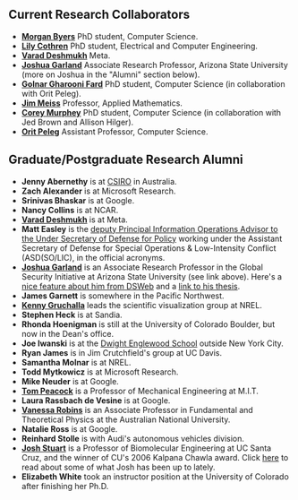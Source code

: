 <div id='people'>
<h2> Current Research Collaborators</h2>
</div>

- [**Morgan Byers**](https://mbyers31.github.io) PhD student, Computer Science.
- [**Lily Cothren**](https://lilycothren.netlify.app) PhD student, Electrical and Computer Engineering.
- [**Varad Deshmukh**](http://vrd1243.github.io) Meta.
- [**Joshua Garland**](https://news.asu.edu/20220207-university-news-researcher-joins-asu-battle-disinformation) Associate Research Professor, Arizona State University (more on Joshua in the "Alumni" section below).
- [**Golnar Gharooni Fard**](http://ggfard.com) PhD student, Computer Science (in collaboration with Orit Peleg).
- [**Jim Meiss**](http://amath.colorado.edu/faculty/jdm/) Professor, Applied Mathematics.
- [**Corey Murphey**](https://clmurphey.github.io/) PhD student, Computer Science (in collaboration with Jed Brown and Allison Hilger).
- [**Orit Peleg**](https://www.colorado.edu/biofrontiers/orit-peleg) Assistant Professor, Computer Science.

<h2> Graduate/Postgraduate Research Alumni </h2>

- **Jenny Abernethy** is at [CSIRO](http://www.csiro.au/) in Australia.
- **Zach Alexander** is at Microsoft Research.
- **Srinivas Bhaskar** is at Google.
- **Nancy Collins** is at NCAR.
- [**Varad Deshmukh**](http://vrd1243.github.io) is at Meta.
- **Matt Easley** is the [deputy Principal Information Operations Advisor to the Under Secretary of Defense for Policy](https://www.defense.gov/About/Biographies/Biography/Article/2950348/major-general-matthew-p-easley/) working under the Assistant Secretary of Defense for Special Operations & Low-Intensity Conflict (ASD(SO/LIC), in the official acronyms.
- [**Joshua Garland**](https://news.asu.edu/20220207-university-news-researcher-joins-asu-battle-disinformation) is an Associate Research Professor in the Global Security Initiative at Arizona State University (see link above). Here's a [nice feature about him from DSWeb](https://dsweb.siam.org/Students/StudentFeature/TabId/798/ArtMID/1990/ArticleID/1693/Student-Feature-Joshua-Garland.aspx) and a [link to his thesis](https://arxiv.org/abs/1805.07360).
- **James Garnett** is somewhere in the Pacific Northwest.
- [**Kenny Gruchalla**](http://kenny.gruchalla.org) leads the scientific visualization group at NREL.
- **Stephen Heck** is at Sandia.
- **Rhonda Hoenigman** is still at the University of Colorado Boulder, but now in the Dean's office.
- **Joe Iwanski** is at the [Dwight Englewood School](http://www.d-e.org) outside New York City.
- **Ryan James** is in Jim Crutchfield's group at UC Davis.
- **Samantha Molnar** is at NREL.
- **Todd Mytkowicz** is at Microsoft Research.
- **Mike Neuder** is at Google.
- [**Tom Peacock**](http://web.mit.edu/peacocklab/) is a Professor of Mechanical Engineering at M.I.T.
- **Laura Rassbach de Vesine** is at Google.
- [**Vanessa Robins**](http://people.physics.anu.edu.au/~vbr110/index.php) is an Associate Professor in Fundamental and Theoretical Physics at the Australian National University.
- **Natalie Ross** is at Google.
- **Reinhard Stolle** is with Audi's autonomous vehicles division.
- [**Josh Stuart**](https://sysbiowiki.soe.ucsc.edu) is a Professor of Biomolecular Engineering at UC Santa Cruz, and the winner of CU's 2006 Kalpana Chawla award. Click [here](http://news.ucsc.edu/2011/06/ovarian-cancer-analysis.html) to read about some of what Josh has been up to lately.
- **Elizabeth White** took an instructor position at the University of Colorado after finishing her Ph.D.
